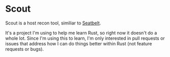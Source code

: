 # Scout
Scout is a host recon tool, similiar to [Seatbelt](https://github.com/GhostPack/Seatbelt). 

It's a project I'm using to help me learn Rust, so right now it doesn't do a whole lot. Since I'm using this to learn, I'm only interested in pull requests or issues that address how I can do things better within Rust (not feature requests or bugs).